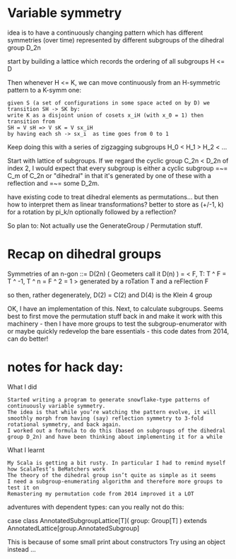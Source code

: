 # Variable symmetry

idea is to have a continuously changing pattern which has different symmetries (over time)
represented by different subgroups of the dihedral group D_2n

start by building a lattice which records the ordering of all subgroups H <= D

Then whenever H <= K, we can move continuously from an H-symmetric pattern to a K-symm one:

    given S (a set of configurations in some space acted on by D) we transition SH -> SK by:
    write K as a disjoint union of cosets x_iH (with x_0 = 1) then transition from
    SH = V sH => V sK = V sx_iH
    by having each sh -> sx_i  as time goes from 0 to 1
    
Keep doing this with a series of zigzagging subgroups H_0 < H_1 > H_2 < ...

Start with lattice of subgroups. If we regard the cyclic group C_2n < D_2n of index 2, 
I would expect that every subgroup is either a cyclic subgroup =~= C_m of C_2n or
"dihedral" in that it's generated by one of these with a reflection and =~= some D_2m. 

have existing code to treat dihedral elements as permutations... but then
how to interpret them as linear transformations? better to store as (+/-1, k)
for a rotation by pi_k/n optionally followed by a reflection?

So plan to: Not actually use the GenerateGroup / Permutation stuff.

# Recap on dihedral groups

Symmetries of an n-gon ::= D(2n) ( Geometers call it D(n) )
= < F, T: T ^ F = T ^ -1, T ^ n = F ^ 2 = 1 >
generated by a roTation T and a reFlection F

so then, rather degenerately, D(2) = C(2) and D(4) is the Klein 4 group

OK, I have an implementation of this. Next, to calculate subgroups.
Seems best to first move the permutation stuff back in and make it work 
with this machinery - then I have more groups to test the subgroup-enumerator with
or maybe quickly redevelop the bare essentials - this code dates from 2014, can do better!

# notes for hack day:

What I did

    Started writing a program to generate snowflake-type patterns of continuously variable symmetry.
    The idea is that while you’re watching the pattern evolve, it will smoothly morph from having (say) reflection symmetry to 3-fold rotational symmetry, and back again.
    I worked out a formula to do this (based on subgroups of the dihedral group D_2n) and have been thinking about implementing it for a while
    
What I learnt

    My Scala is getting a bit rusty. In particular I had to remind myself how ScalaTest’s BeMatchers work
    The theory of the dihedral group isn’t quite as simple as it seems
    I need a subgroup-enumerating algorithm and therefore more groups to test it on
    Remastering my permutation code from 2014 improved it a LOT

adventures with dependent types: can you really not do this:

case class AnnotatedSubgroupLattice[T](
  group: Group[T]
) extends AnnotatedLattice[group.AnnotatedSubgroup]

This is because of some small print about constructors
Try using an object instead ... 